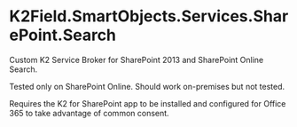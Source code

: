 K2Field.SmartObjects.Services.SharePoint.Search
===============================================

Custom K2 Service Broker for SharePoint 2013 and SharePoint Online Search. 

Tested only on SharePoint Online. Should work on-premises but not tested.

Requires the K2 for SharePoint app to be installed and configured for Office 365 to take advantage of common consent. 
